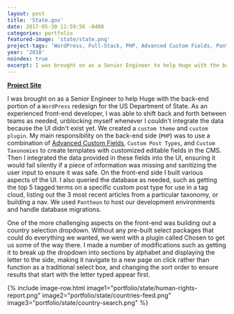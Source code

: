 ```yaml
---
layout: post
title: 'State.gov'
date: 2017-05-30 11:59:56 -0400
categories: portfolio
featured-image: 'state/state.png'
project-tags: 'WordPress, Full-Stack, PHP, Advanced Custom Fields, Pantheon'
year: '2018'
noindex: true
excerpt: I was brought on as a Senior Engineer to help Huge with the back-end portion of a WordPress redesign for the US Department of State. As an experienced front-end developer, I was able to shift back and forth between teams as needed
---
```


**[Project Site](http://state.gov)**

I was brought on as a Senior Engineer to help Huge with the back-end portion of a `WordPress` redesign for the US Department of State. As an experienced front-end developer, I was able to shift back and forth between teams as needed, unblocking myself whenever I couldn't integrate the data because the UI didn't exist yet. We created a `custom theme` and `custom plugin`. My main responsibility on the back-end side (`PHP`) was to use a combination of [Advanced Custom Fields](https://www.advancedcustomfields.com/), `Custom Post Types`, and `Custom Taxonomies` to create templates with customized editable fields in the CMS. Then I integrated the data provided in these fields into the UI, ensuring it would fail silently if a piece of information was missing and sanitizing the user input to ensure it was safe. On the front-end side I built various aspects of the UI. I also queried the database as needed, such as getting the top 5 tagged terms on a specific custom post type for use in a tag cloud, listing out the 3 most recent articles from a particular taxonomy, or building a nav. We used `Pantheon` to host our development environments and handle database migrations.

One of the more challenging aspects on the front-end was building out a country selection dropdown. Without any pre-built select packages that could do everything we wanted, we went with a plugin called Chosen to get us some of the way there. I made a number of modifications such as getting it to break up the dropdown into sections by alphabet and displaying the letter to the side, making it navigate to a new page on click rather than function as a traditional select box, and changing the sort order to ensure results that start with the letter typed appear first.

{% include image-row.html image1="portfolio/state/human-rights-report.png" image2="portfolio/state/countries-feed.png"  image3="portfolio/state/country-search.png" %}
